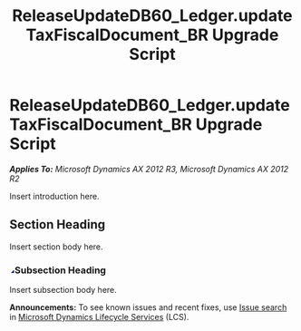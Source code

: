 ﻿---
title: ReleaseUpdateDB60_Ledger.updateTaxFiscalDocument_BR Upgrade Script
TOCTitle: ReleaseUpdateDB60_Ledger.updateTaxFiscalDocument_BR Upgrade Script
ms:assetid: 1f59ca3b-e1c7-486b-653b-5465782802be
ms:mtpsurl: https://msdn.microsoft.com/en-us/library/JJ684861(v=AX.60)
ms:contentKeyID: 49707062
ms.date: 05/18/2015
mtps_version: v=AX.60
---

# ReleaseUpdateDB60\_Ledger.updateTaxFiscalDocument\_BR Upgrade Script 


_**Applies To:** Microsoft Dynamics AX 2012 R3, Microsoft Dynamics AX 2012 R2_

Insert introduction here.

## Section Heading

Insert section body here.

### ![JJ684861.collapse\_all(en-us,AX.60).gif](images/Gg863931.collapse_all(en-us,AX.60).gif "JJ684861.collapse_all(en-us,AX.60).gif")Subsection Heading

Insert subsection body here.

  
**Announcements:** To see known issues and recent fixes, use [Issue search](http://go.microsoft.com/fwlink/?linkid=389258) in [Microsoft Dynamics Lifecycle Services](http://go.microsoft.com/fwlink/?linkid=306505) (LCS).

